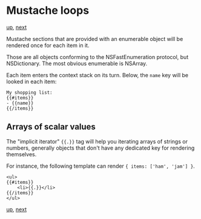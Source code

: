 Mustache loops
==============

[up](../rendering.md), [next](booleans.md)

Mustache sections that are provided with an enumerable object will be rendered once for each item in it.

Those are all objects conforming to the NSFastEnumeration protocol, but NSDictionary. The most obvious enumerable is NSArray.

Each item enters the context stack on its turn. Below, the `name` key will be looked in each item:

    My shopping list:
    {{#items}}
    - {{name}}
    {{/items}}

Arrays of scalar values
-----------------------

The "implicit iterator" `{{.}}` tag will help you iterating arrays of strings or numbers, generally objects that don't have any dedicated key for rendering themselves.

For instance, the following template can render `{ items: ['ham', 'jam'] }`.

    <ul>
    {{#items}}
        <li>{{.}}</li>
    {{/items}}
    </ul>

[up](../rendering.md), [next](booleans.md)
